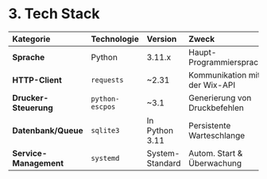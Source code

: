# 3. Tech Stack
| Kategorie | Technologie | Version | Zweck |
| :--- | :--- | :--- | :--- |
| **Sprache** | Python | 3.11.x | Haupt-Programmiersprache |
| **HTTP-Client** | `requests` | ~2.31 | Kommunikation mit der Wix-API |
| **Drucker-Steuerung**|`python-escpos`| ~3.1 | Generierung von Druckbefehlen |
| **Datenbank/Queue** |`sqlite3` | In Python 3.11| Persistente Warteschlange |
| **Service-Management**|`systemd` | System-Standard| Autom. Start & Überwachung |
